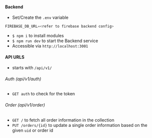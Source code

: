 #### Backend

- Set/Create the `.env` variable 

```javascript
FIREBASE_DB_URL=<refer to firebase backend config>
```
- `$ npm i` to install modules
- `$ npm run dev` to start the Backend service
- Accessible via `http://localhost:3001`

#### API URLS
- starts with `/api/v1/`

###### Auth (api/v1/auth)
- `GET auth` to check for the token


###### Order (api/v1/order)
- `GET /` to fetch all order information in the collection
- `PUT /orders/{id}` to update a single order information based on the given `uid` or order id